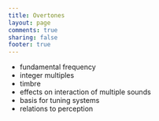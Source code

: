 ```yaml
---
title: Overtones
layout: page
comments: true
sharing: false
footer: true
---
```


- fundamental frequency
- integer multiples
- timbre
- effects on interaction of multiple sounds
- basis for tuning systems
- relations to perception
